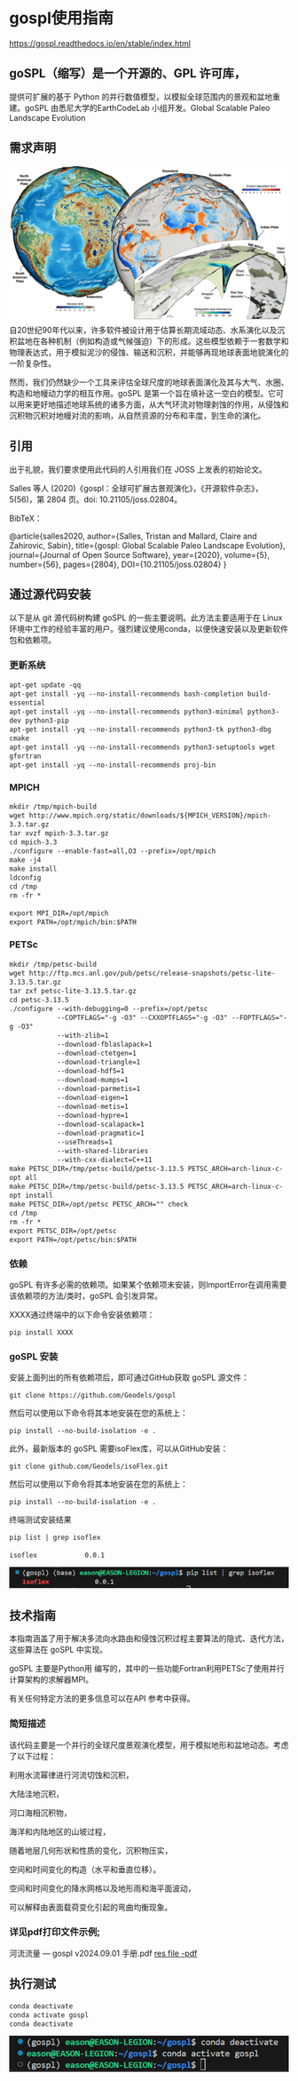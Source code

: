 # gospl使用指南
https://gospl.readthedocs.io/en/stable/index.html 

## goSPL（缩写）是一个开源的、GPL 许可库，
提供可扩展的基于 Python 的并行数值模型，以模拟全球范围内的景观和盆地重建。goSPL 由悉尼大学的EarthCodeLab 小组开发。Global Scalable Paleo Landscape Evolution 

## 需求声明
![global](res/global.webp)
自20世纪90年代以来，许多软件被设计用于估算长期流域动态、水系演化以及沉积盆地在各种机制（例如构造或气候强迫）下的形成。这些模型依赖于一套数学和物理表达式，用于模拟泥沙的侵蚀、输送和沉积，并能够再现地球表面地貌演化的一阶复杂性。

然而，我们仍然缺少一个工具来评估全球尺度的地球表面演化及其与大气、水圈、构造和地幔动力学的相互作用。goSPL 是第一个旨在填补这一空白的模型。它可以用来更好地描述地球系统的诸多方面，从大气环流对物理剥蚀的作用，从侵蚀和沉积物沉积对地幔对流的影响，从自然资源的分布和丰度，到生命的演化。

## 引用
出于礼貌，我们要求使用此代码的人引用我们在 JOSS 上发表的初始论文。

Salles 等人 (2020)《gospl：全球可扩展古景观演化》，《开源软件杂志》，5(56)，第 2804 页。doi: 10.21105/joss.02804。

BibTeX：

@article{salles2020,
    author={Salles, Tristan and Mallard, Claire and Zahirovic, Sabin},
    title={gospl: Global Scalable Paleo Landscape Evolution},
    journal={Journal of Open Source Software},
    year={2020},
    volume={5},
    number={56},
    pages={2804},
    DOI={10.21105/joss.02804}
}

## 通过源代码安装
以下是从 git 源代码树构建 goSPL 的一些主要说明。此方法主要适用于在 Linux 环境中工作的经验丰富的用户。强烈建议使用conda，以便快速安装以及更新软件包和依赖项。
### 更新系统
```
apt-get update -qq
apt-get install -yq --no-install-recommends bash-completion build-essential
apt-get install -yq --no-install-recommends python3-minimal python3-dev python3-pip
apt-get install -yq --no-install-recommends python3-tk python3-dbg cmake
apt-get install -yq --no-install-recommends python3-setuptools wget gfortran
apt-get install -yq --no-install-recommends proj-bin
```
### MPICH 
```
mkdir /tmp/mpich-build
wget http://www.mpich.org/static/downloads/${MPICH_VERSION}/mpich-3.3.tar.gz
tar xvzf mpich-3.3.tar.gz
cd mpich-3.3
./configure --enable-fast=all,O3 --prefix=/opt/mpich
make -j4
make install
ldconfig
cd /tmp
rm -fr *

export MPI_DIR=/opt/mpich
export PATH=/opt/mpich/bin:$PATH
```

### PETSc 
```
mkdir /tmp/petsc-build
wget http://ftp.mcs.anl.gov/pub/petsc/release-snapshots/petsc-lite-3.13.5.tar.gz
tar zxf petsc-lite-3.13.5.tar.gz
cd petsc-3.13.5
./configure --with-debugging=0 --prefix=/opt/petsc
            --COPTFLAGS="-g -O3" --CXXOPTFLAGS="-g -O3" --FOPTFLAGS="-g -O3"
            --with-zlib=1
            --download-fblaslapack=1
            --download-ctetgen=1
            --download-triangle=1
            --download-hdf5=1
            --download-mumps=1
            --download-parmetis=1
            --download-eigen=1
            --download-metis=1
            --download-hypre=1
            --download-scalapack=1
            --download-pragmatic=1
            --useThreads=1
            --with-shared-libraries
            --with-cxx-dialect=C++11
make PETSC_DIR=/tmp/petsc-build/petsc-3.13.5 PETSC_ARCH=arch-linux-c-opt all
make PETSC_DIR=/tmp/petsc-build/petsc-3.13.5 PETSC_ARCH=arch-linux-c-opt install
make PETSC_DIR=/opt/petsc PETSC_ARCH="" check
cd /tmp
rm -fr *
export PETSC_DIR=/opt/petsc
export PATH=/opt/petsc/bin:$PATH
```

### 依赖
goSPL 有许多必需的依赖项。如果某个依赖项未安装，则ImportError在调用需要该依赖项的方法/类时，goSPL 会引发异常。

XXXX通过终端中的以下命令安装依赖项：
```
pip install XXXX
```

### goSPL 安装
安装上面列出的所有依赖项后，即可通过GitHub获取 goSPL 源文件：
```
git clone https://github.com/Geodels/gospl
```

然后可以使用以下命令将其本地安装在您的系统上：
```
pip install --no-build-isolation -e .
```

此外，最新版本的 goSPL 需要isoFlex库，可以从GitHub安装：
```
git clone github.com/Geodels/isoFlex.git
```

然后可以使用以下命令将其本地安装在您的系统上：
```
pip install --no-build-isolation -e .
```

终端测试安装结果
```
pip list | grep isoflex

isoflex            0.0.1
```
![isolfex](res/isoflex.png)

## 技术指南
本指南涵盖了用于解决多流向水路由和侵蚀沉积过程主要算法的隐式、迭代方法，这些算法在 goSPL 中实现。

goSPL 主要是Python用 编写的，其中的一些功能Fortran利用PETSc了使用并行计算架构的求解器MPI。

有关任何特定方法的更多信息可以在API 参考中获得。
### 简短描述

该代码主要是一个并行的全球尺度景观演化模型，用于模拟地形和盆地动态。考虑了以下过程：

利用水流幂律进行河流切蚀和沉积，

大陆洼地沉积，

河口海相沉积物，

海洋和内陆地区的山坡过程，

随着地层几何形状和性质的变化，沉积物压实，

空间和时间变化的构造（水平和垂直位移）。

空间和时间变化的降水网格以及地形雨和海平面波动，

可以解释由表面载荷变化引起的弯曲均衡现象。

### 详见pdf打印文件示例;
河流流量 — gospl v2024.09.01 手册.pdf
[res file -pdf ](vscode-local:/Ubuntu/home/eason/gospl/res/%E6%B2%B3%E6%B5%81%E6%B5%81%E9%87%8F%20%E2%80%94%20gospl%20v2024.09.01%20%E6%89%8B%E5%86%8C.pdf)

## 执行测试 
```
conda deactivate
conda activate gospl
conda deactivate 
```
![conda gospl](res/conda_gospl.png)

